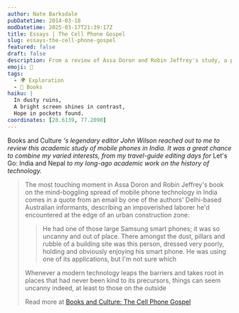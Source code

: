 ```yaml
---
author: Nate Barksdale
pubDatetime: 2014-03-18
modDatetime: 2025-03-17T21:39:17Z
title: Essays | The Cell Phone Gospel
slug: essays-the-cell-phone-gospel
featured: false
draft: false
description: From a review of Assa Doron and Robin Jeffrey's study, a poignant observation on the surprising presence of technology amidst poverty in India.
emoji: 📱
tags:
  - 🌍 Exploration
  - 📖 Books
haiku: |
  In dusty ruins,  
  A bright screen shines in contrast,  
  Hope in pockets found.
coordinates: [28.6139, 77.2090]
---
```


Books and Culture _'s legendary editor John Wilson reached out to me to review this academic study of mobile phones in India. It was a great chance to combine my varied interests, from my travel-guide editing days for_ Let's Go: India and Nepal _to my long-ago academic work on the history of technology._

> The most touching moment in Assa Doron and Robin Jeffrey's book on the mind-boggling spread of mobile phone technology in India comes in a quote from an email by one of the authors' Delhi-based Australian informants, describing an impoverished laborer he'd encountered at the edge of an urban construction zone:
>
> > He had one of those large Samsung smart phones; it was so uncanny and out of place. There amongst the dust, pillars and rubble of a building site was this person, dressed very poorly, holding and obviously enjoying his smart phone. He was using one of its applications, but I'm not sure which
>
> Whenever a modern technology leaps the barriers and takes root in places that had never been kind to its precursors, things can seem uncanny indeed, at least to those on the outside
>
> Read more at [Books and Culture: The Cell Phone Gospel](http://www.booksandculture.com/articles/2013/sepoct/cell-phone-gospel.html)
